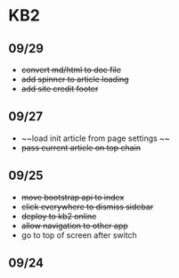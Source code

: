 # KB2

## 09/29

- ~~convert md/html to doc file~~
- ~~add spinner to article loading~~
- ~~add site credit footer~~

## 09/27

- ~~load init article from page settings ~~
- ~~pass current article on top chain~~

## 09/25

- ~~move bootstrap api to index~~
- ~~click everywhere to dismiss sidebar~~
- ~~deploy to kb2 online~~
- ~~allow navigation to other app~~
- go to top of screen after switch

## 09/24 

